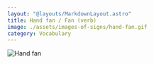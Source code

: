 ```yaml
---
layout: "@layouts/MarkdownLayout.astro"
title: Hand fan / Fan (verb)
image: ./assets/images-of-signs/hand-fan.gif
category: Vocabulary
---
```


![Hand fan](@signs/hand-fan.gif)
